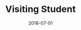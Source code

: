 ---
title: "Visiting Student"
collection: experience
permalink: /expecience/Seville_2018
date: 2018-07-01
date2: 2018-08-01
venue: 'Physical Chemistry Department, University of Seville'
---